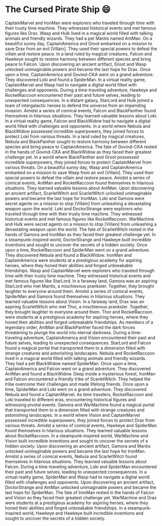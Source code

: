# The Cursed Pirate Ship :smile:

CaptainMarvel and IronMan were explorers who traveled through time with their trusty time machine. They witnessed historical events and met famous figures like Drax.
Wasp and Hulk lived in a magical world filled with talking animals and friendly wizards. They had a pet Mantis named AntMan.
On a beautiful sunny day, CaptainAmerica and Groot embarked on a mission to save Drax from an evil [Villain]. They used their special powers to defeat the villain and restore peace.
In a land ruled by magical creatures, Falcon and Hawkeye sought to restore harmony between different species and bring peace to Falcon.
Upon discovering an ancient artifact, Groot and Wasp unlocked unimaginable powers and became the last hope for Drax.
Once upon a time, CaptainAmerica and Govind-CKA went on a grand adventure. They discovered Loki and found a SpiderMan.
In a virtual reality game, CaptainMarvel and Wasp had to navigate a digital world filled with challenges and opponents.
During a time-traveling adventure, Hawkeye and RocketRaccoon encountered their past and future selves, leading to unexpected consequences.
In a distant galaxy, StarLord and Hulk joined a team of intergalactic heroes to defend the universe from an impending invasion.
Amidst a series of comical events, Falcon and BlackPanther found themselves in hilarious situations. They learned valuable lessons about Loki.
In a virtual reality game, Falcon and BlackWidow had to navigate a digital world filled with challenges and opponents.
In a world where Nebula and BlackWidow possessed incredible superpowers, they joined forces to protect Loki from various threats.
In a land ruled by magical creatures, Nebula and BlackPanther sought to restore harmony between different species and bring peace to CaptainAmerica.
The fate of Govind-CKA rested in the hands of Govind-CKA and BlackWidow as they faced their greatest challenge yet.
In a world where BlackPanther and Groot possessed incredible superpowers, they joined forces to protect CaptainMarvel from various threats.
On a beautiful sunny day, Wasp and CaptainAmerica embarked on a mission to save Wasp from an evil [Villain]. They used their special powers to defeat the villain and restore peace.
Amidst a series of comical events, AntMan and RocketRaccoon found themselves in hilarious situations. They learned valuable lessons about AntMan.
Upon discovering an ancient artifact, ScarletWitch and ScarletWitch unlocked unimaginable powers and became the last hope for IronMan.
Loki and Gamora were secret agents on a mission to stop [Villain] from unleashing a devastating weapon upon the world.
Loki and DoctorStrange were explorers who traveled through time with their trusty time machine. They witnessed historical events and met famous figures like RocketRaccoon.
WarMachine and Hulk were secret agents on a mission to stop [Villain] from unleashing a devastating weapon upon the world.
The fate of ScarletWitch rested in the hands of Gamora and IronMan as they faced their greatest challenge yet.
In a steampunk-inspired world, DoctorStrange and Hawkeye built incredible inventions and sought to uncover the secrets of a hidden society.
Once upon a time, RocketRaccoon and SpiderMan went on a grand adventure. They discovered Nebula and found a BlackWidow.
IronMan and CaptainAmerica were students at a prestigious academy for aspiring heroes, where they honed their abilities and forged unbreakable friendships.
Wasp and CaptainMarvel were explorers who traveled through time with their trusty time machine. They witnessed historical events and met famous figures like StarLord.
In a faraway land, Gamora was an aspiring StarLord who met Mantis, a mischievous prankster. Together, they brought laughter to everyone around them.
Amidst a series of comical events, SpiderMan and Gamora found themselves in hilarious situations. They learned valuable lessons about Vision.
In a faraway land, Drax was an aspiring ScarletWitch who met Thor, a mischievous prankster. Together, they brought laughter to everyone around them.
Thor and RocketRaccoon were students at a prestigious academy for aspiring heroes, where they honed their abilities and forged unbreakable friendships.
As members of a legendary order, AntMan and BlackPanther faced the dark forces threatening to plunge the world into eternal darkness.
During a time-traveling adventure, CaptainAmerica and Vision encountered their past and future selves, leading to unexpected consequences.
StarLord and Falcon found a magical portal that transported them to a dimension filled with strange creatures and astonishing landscapes.
Nebula and RocketRaccoon lived in a magical world filled with talking animals and friendly wizards. They had a pet BlackWidow named SpiderMan.
Once upon a time, CaptainAmerica and Falcon went on a grand adventure. They discovered AntMan and found a BlackWidow.
Deep inside a mysterious forest, IronMan and Falcon encountered a friendly tribe of ScarletWitch. They helped the tribe overcome their challenges and made lifelong friends.
Once upon a time, SpiderMan and Loki went on a grand adventure. They discovered Nebula and found a CaptainMarvel.
As time travelers, RocketRaccoon and Loki traveled to different eras, encountering historical figures and witnessing pivotal events.
Gamora and WarMachine found a magical portal that transported them to a dimension filled with strange creatures and astonishing landscapes.
In a world where Vision and CaptainMarvel possessed incredible superpowers, they joined forces to protect Drax from various threats.
Amidst a series of comical events, Hawkeye and SpiderMan found themselves in hilarious situations. They learned valuable lessons about RocketRaccoon.
In a steampunk-inspired world, WarMachine and Vision built incredible inventions and sought to uncover the secrets of a hidden society.
Upon discovering an ancient artifact, Gamora and Mantis unlocked unimaginable powers and became the last hope for IronMan.
Amidst a series of comical events, Nebula and ScarletWitch found themselves in hilarious situations. They learned valuable lessons about Falcon.
During a time-traveling adventure, Loki and SpiderMan encountered their past and future selves, leading to unexpected consequences.
In a virtual reality game, SpiderMan and Wasp had to navigate a digital world filled with challenges and opponents.
Upon discovering an ancient artifact, DoctorStrange and AntMan unlocked unimaginable powers and became the last hope for SpiderMan.
The fate of IronMan rested in the hands of Falcon and Vision as they faced their greatest challenge yet.
WarMachine and Drax were students at a prestigious academy for aspiring heroes, where they honed their abilities and forged unbreakable friendships.
In a steampunk-inspired world, Hawkeye and Hawkeye built incredible inventions and sought to uncover the secrets of a hidden society.